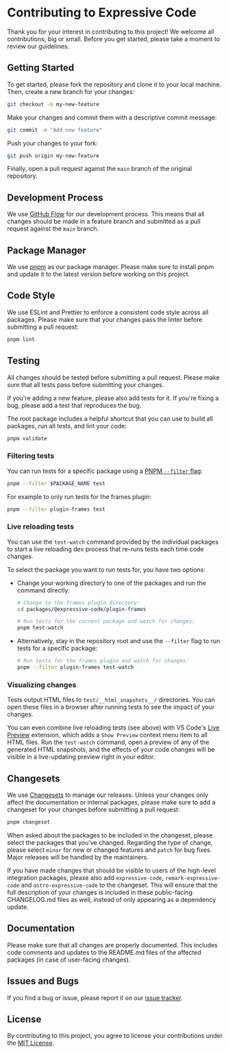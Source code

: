 # Contributing to Expressive Code

Thank you for your interest in contributing to this project! We welcome all contributions, big or small. Before you get started, please take a moment to review our guidelines.

## Getting Started

To get started, please fork the repository and clone it to your local machine. Then, create a new branch for your changes:

```sh
git checkout -b my-new-feature
```

Make your changes and commit them with a descriptive commit message:

```sh
git commit -m "Add new feature"
```

Push your changes to your fork:

```sh
git push origin my-new-feature
```

Finally, open a pull request against the `main` branch of the original repository.

## Development Process

We use [GitHub Flow](https://guides.github.com/introduction/flow/) for our development process. This means that all changes should be made in a feature branch and submitted as a pull request against the `main` branch.

## Package Manager

We use [pnpm](https://pnpm.io/) as our package manager. Please make sure to install pnpm and update it to the latest version before working on this project.

## Code Style

We use ESLint and Prettier to enforce a consistent code style across all packages. Please make sure that your changes pass the linter before submitting a pull request:

```sh
pnpm lint
```

## Testing

All changes should be tested before submitting a pull request. Please make sure that all tests pass before submitting your changes.

If you're adding a new feature, please also add tests for it. If you're fixing a bug, please add a test that reproduces the bug.

The root package includes a helpful shortcut that you can use to build all packages, run all tests, and lint your code:

```sh
pnpm validate
```

### Filtering tests

You can run tests for a specific package using a [PNPM `--filter` flag](https://pnpm.io/filtering):

```sh
pnpm --filter $PACKAGE_NAME test
```

For example to only run tests for the frames plugin:

```sh
pnpm --filter plugin-frames test
```

### Live reloading tests

You can use the `test-watch` command provided by the individual packages to start a live reloading dev process that re-runs tests each time code changes.

To select the package you want to run tests for, you have two options:

- Change your working directory to one of the packages and run the command directly:

  ```sh
  # Change to the frames plugin directory:
  cd packages/@expressive-code/plugin-frames

  # Run tests for the current package and watch for changes:
  pnpm test-watch
  ```

- Alternatively, stay in the repository root and use the `--filter` flag to run tests for a specific package:

  ```sh
  # Run tests for the frames plugin and watch for changes:
  pnpm --filter plugin-frames test-watch
  ```

### Visualizing changes

Tests output HTML files to `test/__html_snapshots__/` directories. You can open these files in a browser after running tests to see the impact of your changes.

You can even combine live reloading tests (see above) with VS Code's [Live Preview](https://marketplace.visualstudio.com/items?itemName=ms-vscode.live-server) extension, which adds a `Show Preview` context menu item to all HTML files. Run the `test-watch` command, open a preview of any of the generated HTML snapshots, and the effects of your code changes will be visible in a live-updating preview right in your editor.

## Changesets

We use [Changesets](https://github.com/changesets/changesets) to manage our releases. Unless your changes only affect the documentation or internal packages, please make sure to add a changeset for your changes before submitting a pull request:

```sh
pnpm changeset
```

When asked about the packages to be included in the changeset, please select the packages that you've changed. Regarding the type of change, please select `minor` for new or changed features and `patch` for bug fixes. Major releases will be handled by the maintainers.

If you have made changes that should be visible to users of the high-level integration packages, please also add `expressive-code`, `remark-expressive-code` and `astro-expressive-code` to the changeset. This will ensure that the full description of your changes is included in these public-facing CHANGELOG.md files as well, instead of only appearing as a dependency update.

## Documentation

Please make sure that all changes are properly documented. This includes code comments and updates to the README.md files of the affected packages (in case of user-facing changes).

## Issues and Bugs

If you find a bug or issue, please report it on our [issue tracker](https://github.com/expressive-code/expressive-code/issues).

## License

By contributing to this project, you agree to license your contributions under the [MIT License](LICENSE).
